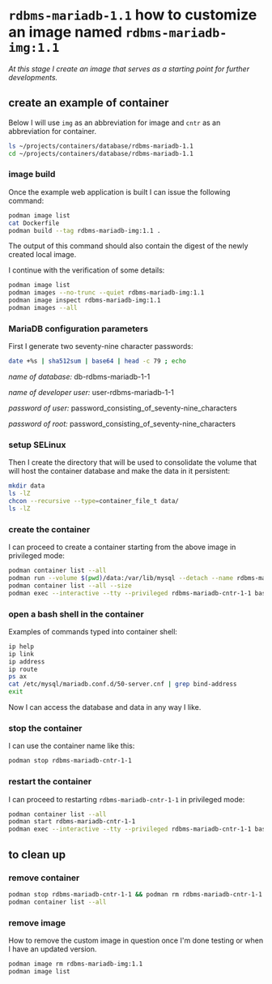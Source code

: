 # `rdbms-mariadb-1.1` how to customize an image named `rdbms-mariadb-img:1.1`

*At this stage I create an image that serves as a starting point for further developments.*

## create an example of container

Below I will use `img` as an abbreviation for image and `cntr` as an abbreviation for container.

```bash
ls ~/projects/containers/database/rdbms-mariadb-1.1
cd ~/projects/containers/database/rdbms-mariadb-1.1
```

### image build

Once the example web application is built I can issue the following command:

```bash
podman image list
cat Dockerfile
podman build --tag rdbms-mariadb-img:1.1 .
```

The output of this command should also contain the digest of the newly created local image.

I continue with the verification of some details:

```bash
podman image list
podman images --no-trunc --quiet rdbms-mariadb-img:1.1
podman image inspect rdbms-mariadb-img:1.1
podman images --all
```

### MariaDB configuration parameters

First I generate two seventy-nine character passwords:

```bash
date +%s | sha512sum | base64 | head -c 79 ; echo
```

*name of database:*         db-rdbms-mariadb-1-1

*name of developer user:*   user-rdbms-mariadb-1-1

*password of user:*         password_consisting_of_seventy-nine_characters

*password of root:*         password_consisting_of_seventy-nine_characters

### setup SELinux

Then I create the directory that will be used to consolidate the volume that will host the container database and make the data in it persistent:

```bash
mkdir data
ls -lZ
chcon --recursive --type=container_file_t data/
ls -lZ
```

### create the container

I can proceed to create a container starting from the above image in privileged mode:

```bash
podman container list --all
podman run --volume $(pwd)/data:/var/lib/mysql --detach --name rdbms-mariadb-cntr-1-1 --env MARIADB_USER=user-rdbms-mariadb-1-1 --env MARIADB_PASSWORD=password_consisting_of_seventy-nine_characters --env MARIADB_DATABASE=db-rdbms-mariadb-1-1 --env MARIADB_ROOT_PASSWORD=password_consisting_of_seventy-nine_characters --publish 3306:3306 --pull=never rdbms-mariadb-img:1.1
podman container list --all --size
podman exec --interactive --tty --privileged rdbms-mariadb-cntr-1-1 bash
```

### open a bash shell in the container

Examples of commands typed into container shell:

```bash
ip help
ip link
ip address
ip route
ps ax
cat /etc/mysql/mariadb.conf.d/50-server.cnf | grep bind-address
exit
```

Now I can access the database and data in any way I like.

### stop the container

I can use the container name like this:

```bash
podman stop rdbms-mariadb-cntr-1-1
```

### restart the container

I can proceed to restarting `rdbms-mariadb-cntr-1-1` in privileged mode:

```bash
podman container list --all
podman start rdbms-mariadb-cntr-1-1
podman exec --interactive --tty --privileged rdbms-mariadb-cntr-1-1 bash
```

## to clean up

### remove container

```bash
podman stop rdbms-mariadb-cntr-1-1 && podman rm rdbms-mariadb-cntr-1-1
podman container list --all
```

### remove image

How to remove the custom image in question once I'm done testing or when I have an updated version.

```bash
podman image rm rdbms-mariadb-img:1.1
podman image list
```
